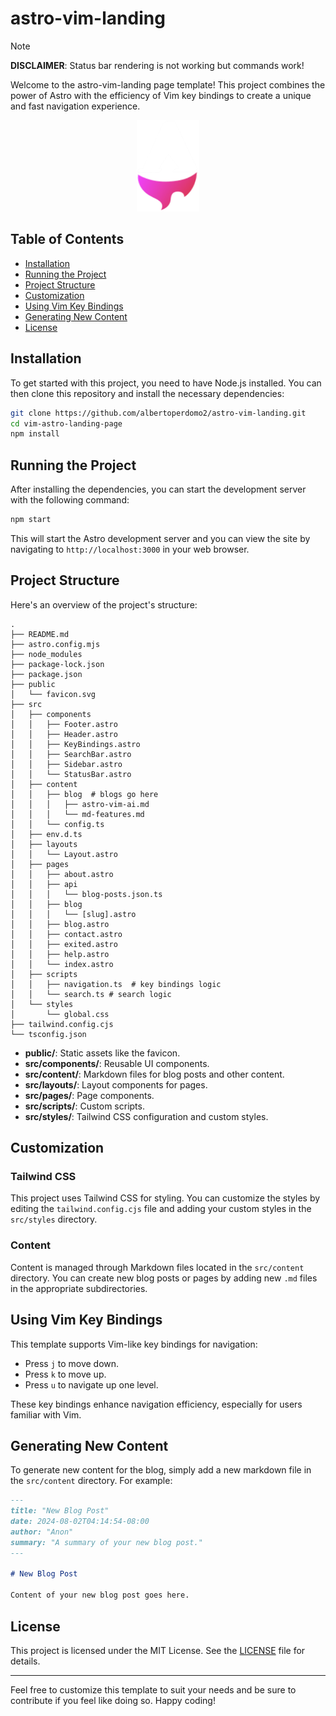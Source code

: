 # astro-vim-landing

> [!NOTE]
> **DISCLAIMER**: Status bar rendering is not working but commands work! 

Welcome to the astro-vim-landing page template! This project combines the power of Astro with the efficiency of Vim key bindings to create a unique and fast navigation experience. 

<p align="center">
    <img src="public/astro-vim.png" alt="logo" width="100"/>
</p>

## Table of Contents

- [Installation](#installation)
- [Running the Project](#running-the-project)
- [Project Structure](#project-structure)
- [Customization](#customization)
- [Using Vim Key Bindings](#using-vim-key-bindings)
- [Generating New Content](#generating-new-content)
- [License](#license)

## Installation

To get started with this project, you need to have Node.js installed. You can then clone this repository and install the necessary dependencies:

```sh
git clone https://github.com/albertoperdomo2/astro-vim-landing.git
cd vim-astro-landing-page
npm install
```

## Running the Project

After installing the dependencies, you can start the development server with the following command:

```sh
npm start
```

This will start the Astro development server and you can view the site by navigating to `http://localhost:3000` in your web browser.

## Project Structure

Here's an overview of the project's structure:

```
.
├── README.md
├── astro.config.mjs
├── node_modules
├── package-lock.json
├── package.json
├── public
│   └── favicon.svg
├── src
│   ├── components
│   │   ├── Footer.astro
│   │   ├── Header.astro
│   │   ├── KeyBindings.astro
│   │   ├── SearchBar.astro
│   │   ├── Sidebar.astro
│   │   └── StatusBar.astro
│   ├── content
│   │   ├── blog  # blogs go here
│   │   │   ├── astro-vim-ai.md
│   │   │   └── md-features.md
│   │   └── config.ts
│   ├── env.d.ts
│   ├── layouts
│   │   └── Layout.astro
│   ├── pages
│   │   ├── about.astro
│   │   ├── api
│   │   │   └── blog-posts.json.ts
│   │   ├── blog
│   │   │   └── [slug].astro
│   │   ├── blog.astro
│   │   ├── contact.astro
│   │   ├── exited.astro
│   │   ├── help.astro
│   │   └── index.astro
│   ├── scripts
│   │   ├── navigation.ts  # key bindings logic
│   │   └── search.ts # search logic
│   └── styles
│       └── global.css
├── tailwind.config.cjs
└── tsconfig.json
```

- **public/**: Static assets like the favicon.
- **src/components/**: Reusable UI components.
- **src/content/**: Markdown files for blog posts and other content.
- **src/layouts/**: Layout components for pages.
- **src/pages/**: Page components.
- **src/scripts/**: Custom scripts.
- **src/styles/**: Tailwind CSS configuration and custom styles.

## Customization

### Tailwind CSS

This project uses Tailwind CSS for styling. You can customize the styles by editing the `tailwind.config.cjs` file and adding your custom styles in the `src/styles` directory.

### Content

Content is managed through Markdown files located in the `src/content` directory. You can create new blog posts or pages by adding new `.md` files in the appropriate subdirectories.

## Using Vim Key Bindings

This template supports Vim-like key bindings for navigation:

- Press `j` to move down.
- Press `k` to move up.
- Press `u` to navigate up one level.

These key bindings enhance navigation efficiency, especially for users familiar with Vim.

## Generating New Content

To generate new content for the blog, simply add a new markdown file in the `src/content` directory. For example:

```markdown
---
title: "New Blog Post"
date: 2024-08-02T04:14:54-08:00
author: "Anon"
summary: "A summary of your new blog post."
---

# New Blog Post

Content of your new blog post goes here.
```

## License

This project is licensed under the MIT License. See the [LICENSE](LICENSE) file for details.

---

Feel free to customize this template to suit your needs and be sure to contribute if you feel like doing so. Happy coding!
